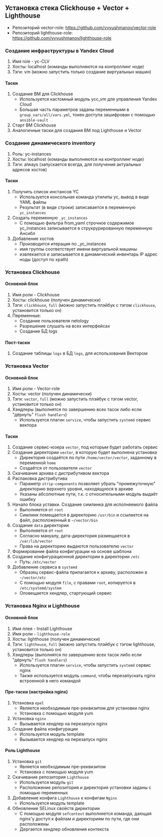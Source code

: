 ## Установка стека Clickhouse + Vector + Lighthouse

- Репозиторий vector-role: https://github.com/vvyushmanov/vector-role
- Репозиторий lighthouse-role: https://github.com/vvyushmanov/lighthouse-role

### Создание инфраструктуры в Yandex Cloud

1. Имя role - yc-CLV
2. Хосты: localhost (команды выполняются на контроллинг ноде)
3. Тэги:  vm (можно запустить только создание виртуальных машин)

#### Таски

1. Создание ВМ для Clickhouse
    * Используется кастомный модуль ycc_vm для управления Yandex Cloud
    * Большая часть параметров заданы переменными в `group_vars/all/vars.yml`, токен доступа зашифрован с помощью `ansible-vault`
2. Старт ВМ Clickhouse
3. Аналогичные таски для создания ВМ под Lighthouse и Vector

### Создание динамического inventory

1. Роль: yc-instances
2. Хосты: localhost (команды выполняются на контроллинг ноде)
3. Тэги:  always (запускается всегда, для получения актуальных адресов хостов)

#### Таски

1. Получить список инстансов YC 
    * Используется консольная команда утилиты yc, вывод в виде YAML файлы
    * Результат (в виде строки) записавается в переменную `yc_instances`
2. Создать переменную `_yc_instances`
    * C помощью фильтра from_yaml строчное содержимое yc_instances записывается в струкрурированную переменную Ансибл
3. Добавление хостов
    * Производится итерация по _yc_instances
    * имя группы соответствует имени виртуальной машины
    * извлекается и записывается в динамический инвентарь IP адрес ноды (доступ по xpath)

### Установка Clickhouse

#### Основной блок

1. Имя роли - Clickhouse
2. Хосты: clickhouse (получен динамически)
3. Тэги:  `clickhouse`, `full` (можно запустить плэйбук с тэгом `clickhouse`, установится только он)
4. Переменные:
    - Создание пользователя netology
    - Разрешение слушать на всех интерфейсах
    - Создание БД logs

#### Пост-таски

1. Создание таблицы `logs` в БД `logs`, для использования Вектором

### Установка Vector

#### Основной блок

1. Имя роли - Vector-role
2. Хосты: vector (получен динамически)
3. Тэги:  `vector`, `full` (можно запустить плэйбук с тэгом vector, установится только он)
4. Хэндлеры (выполнятся по завершению всех тасок либо если "дёрнуть" `flush handlers`)
    * Используется плагин `service`, чтобы запустить `systemd` сервис вектора

#### Таски

1. Создание сервис-юзера `vector`, под которым будет работать сервис
2. Создание директории `vector`, в которую будет выполнена установка
    * Директория создаётся по пути `/home/vector/vector`, заданному в переменной `home`
    * Создаётся от пользователя `vector`
3. Скачивание архива с дистрибутивом вектора
4. Распаковка дистрибутива 
    * Параметр `strip-components` позволяет убрать "промежуточную" директорию верхнего уровня, находящуюся в архиве
    * Указаны абсолютные пути, т.к. с относительными модуль выдаёт ошибку
5. Начало блока уставки. Создание симлинка для исполняемого файла
    * Выполняется от `root`
    * Симлинк помещается в директорию `/usr/bin` и ссылается на файл, расположенный в `~/vector/bin`
6. Создание `data` директории
    * Выполняется от `root`
    * Согласно мануалу, дата-директория размещается в `/var/lib/vector`
    * Права на директорию выдаются пользователю `vector`
7. Формирование файла конфигурации на основе шаблона
8. Создание конфигурационной директории в директории `/etc`
    * Путь: `/etc/vector`
9. Добавление сервиса в `systemd`
    * Образец сервис-файла прилагается к архиву, расположен в `~/vector/etc`
    * С помощью модуля `file`, с правами `root`, копируется в `/etc/systemd/system`
    * Оповещается хендлер, стартующий сервис

### Установка Nginx и Lighthouse

#### Основной блок

1. Имя плея - Install Lighthouse
2. Имя роли - `lighthouse-role`
2. Хосты: lighthouse (получен динамически)
3. Тэги:  `lighthouse`, `full` (можно запустить плэйбук с тэгом lighthouse, установится только он)
4. Хэндлеры (выполнятся по завершению всех тасок либо если "дёрнуть" `flush handlers`)
    * Используется плагин `service`, чтобы запустить `systemd` сервис nginx
    * Также используется модуль `command`, чтобы перезапускать nginx встроенной в него командой

#### Пре-таски (настройка nginx)

1. Установка `epel`
    * Является необходимым пре-реквизитом для установки nginx
    * Установка с помощью модуля yum
2. Установка `nginx`
    * Вызывается хендлер на перезапуск nginx
3. Создание файла конфигурации 
    * Используется модуль template
    * Вызывается хендлер на перезапуск nginx

#### Роль Lighthouse

1. Установка `git`
    * Является необходимым пре-реквизитом
    * Установка с помощью модуля yum
2. Скачивание репозитория `Lighthouse`
    * Используется модуль `git`
    * Расположение репозитория и директория установки заданы с помощью переменных
3. Добавление конфига `Lighthouse` к конфигам `Nginx`
    * Используется модуль template
4. Обновление SELinux свойств директории
    * С помощью модуля `sefcontext` выполняется команда, дающая nginx'у доступ к файлам и директориям по пути, где они расположены
    * Дергается хендлер обновления контекста
